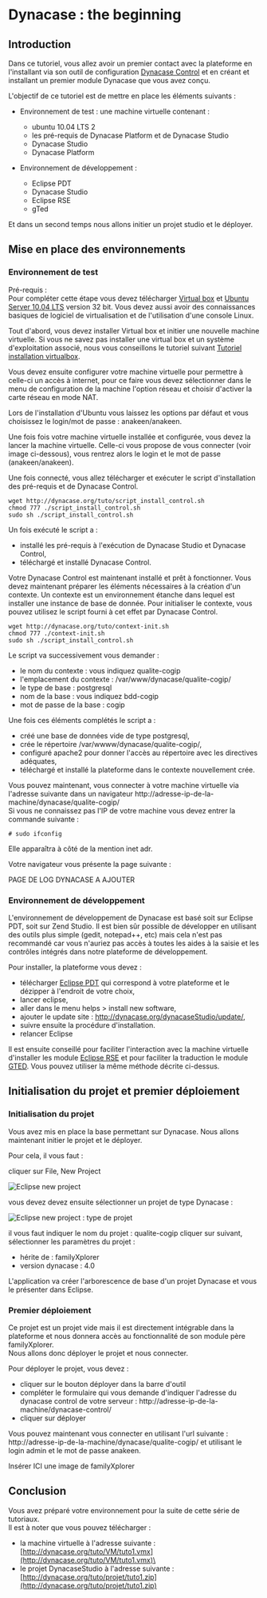 # Dynacase : the beginning

## Introduction

Dans ce tutoriel, vous allez avoir un premier contact avec la plateforme
en l'installant via son outil de configuration [Dynacase
Control](http://www.anakeen.com/dynacase-control) et en créant et
installant un premier module Dynacase que vous avez conçu.

L'objectif de ce tutoriel est de mettre en place les éléments suivants :

-   Environnement de test : une machine virtuelle contenant :

    -   ubuntu 10.04 LTS 2
    -   les pré-requis de Dynacase Platform et de Dynacase Studio
    -   Dynacase Studio
    -   Dynacase Platform

-   Environnement de développement :
    -   Eclipse PDT
    -   Dynacase Studio
    -   Eclipse RSE
    -   gTed

Et dans un second temps nous allons initier un projet studio et le
déployer.

## Mise en place des environnements

### Environnement de test

Pré-requis :\
Pour compléter cette étape vous devez télécharger [Virtual
box](http://www.virtualbox.org/) et [Ubuntu Server 10.04
LTS](http://www.ubuntu.com/server/get-ubuntu/download) version 32 bit.
Vous devez aussi avoir des connaissances basiques de logiciel de
virtualisation et de l'utilisation d'une console Linux.

Tout d'abord, vous devez installer Virtual box et initier une nouvelle
machine virtuelle. Si vous ne savez pas installer une virtual box et un
système d'exploitation associé, nous vous conseillons le tutoriel
suivant [Tutoriel installation
virtualbox](http://www.siteduzero.com/tutoriel-3-36484-virtualisez-un-systeme-d-exploitation-avec-virtualbox.html#ss_part_2).

Vous devez ensuite configurer votre machine virtuelle pour permettre à
celle-ci un accès à internet, pour ce faire vous devez sélectionner dans
le menu de configuration de la machine l'option réseau et choisir
d'activer la carte réseau en mode NAT.

Lors de l'installation d'Ubuntu vous laissez les options par défaut et
vous choisissez le login/mot de passe : anakeen/anakeen.

Une fois fois votre machine virtuelle installée et configurée, vous
devez la lancer la machine virtuelle. Celle-ci vous propose de vous
connecter (voir image ci-dessous), vous rentrez alors le login et le mot
de passe (anakeen/anakeen).

Une fois connecté, vous allez télécharger et exécuter le script
d'installation des pré-requis et de Dynacase Control.

~~~~ {.Bash}
wget http://dynacase.org/tuto/script_install_control.sh
chmod 777 ./script_install_control.sh
sudo sh ./script_install_control.sh
~~~~

Un fois exécuté le script a :

-   installé les pré-requis à l'exécution de Dynacase Studio et Dynacase
    Control,
-   téléchargé et installé Dynacase Control.

Votre Dynacase Control est maintenant installé et prêt à fonctionner.
Vous devez maintenant préparer les éléments nécessaires à la création
d'un contexte. Un contexte est un environnement étanche dans lequel est
installer une instance de base de donnée. Pour initialiser le contexte,
vous pouvez utilisez le script fourni à cet effet par Dynacase Control.

~~~~ {.Bash}
wget http://dynacase.org/tuto/context-init.sh
chmod 777 ./context-init.sh
sudo sh ./script_install_control.sh
~~~~

Le script va successivement vous demander :

-   le nom du contexte : vous indiquez qualite-cogip
-   l'emplacement du contexte : /var/www/dynacase/qualite-cogip/
-   le type de base : postgresql
-   nom de la base : vous indiquez bdd-cogip
-   mot de passe de la base : cogip

Une fois ces éléments complétés le script a :

-   créé une base de données vide de type postgresql,
-   crée le répertoire /var/wwww/dynacase/qualite-cogip/,
-   configuré apache2 pour donner l'accès au répertoire avec les
    directives adéquates,
-   téléchargé et installé la plateforme dans le contexte nouvellement
    crée.

Vous pouvez maintenant, vous connecter à votre machine virtuelle via
l'adresse suivante dans un navigateur
http://adresse-ip-de-la-machine/dynacase/qualite-cogip/\
Si vous ne connaissez pas l'IP de votre machine vous devez entrer la
commande suivante :

    # sudo ifconfig

Elle apparaîtra à côté de la mention inet adr.

Votre navigateur vous présente la page suivante :

PAGE DE LOG DYNACASE A AJOUTER

### Environnement de développement

L'environnement de développement de Dynacase est basé soit sur Eclipse
PDT, soit sur Zend Studio. Il est bien sûr possible de développer en
utilisant des outils plus simple (gedit, notepad++, etc) mais cela n'est
pas recommandé car vous n'auriez pas accès à toutes les aides à la
saisie et les contrôles intégrés dans notre plateforme de développement.

Pour installer, la plateforme vous devez :

-   télécharger [Eclipse PDT](http://www.eclipse.org/pdt/downloads/) qui
    correspond à votre plateforme et le dézipper à l'endroit de votre
    choix,
-   lancer eclipse,
-   aller dans le menu helps \> install new software,
-   ajouter le update site : http://dynacase.org/dynacaseStudio/update/,
-   suivre ensuite la procédure d'installation.
-   relancer Eclipse

Il est ensuite conseillé pour faciliter l'interaction avec la machine
virtuelle d'installer les module [Eclipse
RSE](http://www.eclipse.org/tm/) et pour faciliter la traduction le
module [GTED](http://www.gted.org/#Installation). Vous pouvez utiliser
la même méthode décrite ci-dessus.

## Initialisation du projet et premier déploiement

### Initialisation du projet

Vous avez mis en place la base permettant sur Dynacase. Nous allons
maintenant initier le projet et le déployer.

Pour cela, il vous faut :

cliquer sur File, New Project

![Eclipse new project](eclipse_new_project.png)

vous devez devez ensuite sélectionner un projet de type Dynacase :

![Eclipse new project : type de projet](eclipse_new_project_kind.png)

il vous faut indiquer le nom du projet : qualite-cogip cliquer sur
suivant, sélectionner les paramètres du projet :

-   hérite de : familyXplorer
-   version dynacase : 4.0

L'application va créer l'arborescence de base d'un projet Dynacase et
vous le présenter dans Eclipse.

### Premier déploiement

Ce projet est un projet vide mais il est directement intégrable dans la
plateforme et nous donnera accès au fonctionnalité de son module père
familyXplorer.\
Nous allons donc déployer le projet et nous connecter.

Pour déployer le projet, vous devez :

-   cliquer sur le bouton déployer dans la barre d'outil
-   compléter le formulaire qui vous demande d'indiquer l'adresse du
    dynacase control de votre serveur :
    http://adresse-ip-de-la-machine/dynacase-control/
-   cliquer sur déployer

Vous pouvez maintenant vous connecter en utilisant l'url suivante :
http://adresse-ip-de-la-machine/dynacase/qualite-cogip/ et utilisant le
login admin et le mot de passe anakeen.

Insérer ICI une image de familyXplorer

## Conclusion

Vous avez préparé votre environnement pour la suite de cette série de
tutoriaux.\
Il est à noter que vous pouvez télécharger :

-   la machine virtuelle à l'adresse suivante :
    [http://dynacase.org/tuto/VM/tuto1.vmx](http://dynacase.org/tuto/VM/tuto1.vmx)\
-   le projet DynacaseStudio à l'adresse suivante :
    [http://dynacase.org/tuto/projet/tuto1.zip](http://dynacase.org/tuto/projet/tuto1.zip)

